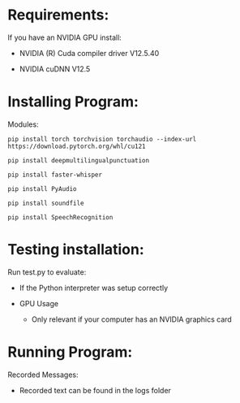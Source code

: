 # Requirements:

If you have an NVIDIA GPU install:

- NVIDIA (R) Cuda compiler driver V12.5.40

- NVIDIA cuDNN V12.5

# Installing Program:

Modules:

    pip install torch torchvision torchaudio --index-url https://download.pytorch.org/whl/cu121

    pip install deepmultilingualpunctuation

    pip install faster-whisper

    pip install PyAudio

    pip install soundfile

    pip install SpeechRecognition

# Testing installation:

Run test.py to evaluate:

- If the Python interpreter was setup correctly

- GPU Usage

    - Only relevant if your computer has an NVIDIA graphics card

# Running Program:

Recorded Messages:

- Recorded text can be found in the logs folder
